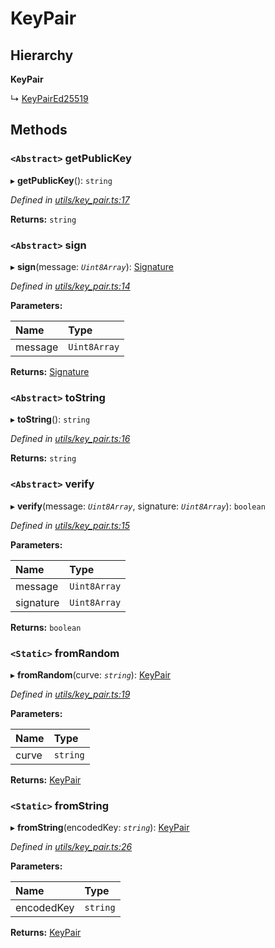 # KeyPair

## Hierarchy

**KeyPair**

↳ [KeyPairEd25519](_utils_key_pair_.keypaired25519.md)

## Methods

### `<Abstract>` getPublicKey <a id="getpublickey"></a>

▸ **getPublicKey**\(\): `string`

_Defined in_ [_utils/key\_pair.ts:17_](https://github.com/nearprotocol/nearlib/blob/7880ebf/src.ts/utils/key_pair.ts#L17)

**Returns:** `string`

### `<Abstract>` sign <a id="sign"></a>

▸ **sign**\(message: _`Uint8Array`_\): [Signature](_utils_key_pair_.signature.md)

_Defined in_ [_utils/key\_pair.ts:14_](https://github.com/nearprotocol/nearlib/blob/7880ebf/src.ts/utils/key_pair.ts#L14)

**Parameters:**

| Name | Type |
| :--- | :--- |
| message | `Uint8Array` |

**Returns:** [Signature](_utils_key_pair_.signature.md)

### `<Abstract>` toString <a id="tostring"></a>

▸ **toString**\(\): `string`

_Defined in_ [_utils/key\_pair.ts:16_](https://github.com/nearprotocol/nearlib/blob/7880ebf/src.ts/utils/key_pair.ts#L16)

**Returns:** `string`

### `<Abstract>` verify <a id="verify"></a>

▸ **verify**\(message: _`Uint8Array`_, signature: _`Uint8Array`_\): `boolean`

_Defined in_ [_utils/key\_pair.ts:15_](https://github.com/nearprotocol/nearlib/blob/7880ebf/src.ts/utils/key_pair.ts#L15)

**Parameters:**

| Name | Type |
| :--- | :--- |
| message | `Uint8Array` |
| signature | `Uint8Array` |

**Returns:** `boolean`

### `<Static>` fromRandom <a id="fromrandom"></a>

▸ **fromRandom**\(curve: _`string`_\): [KeyPair](_utils_key_pair_.keypair.md)

_Defined in_ [_utils/key\_pair.ts:19_](https://github.com/nearprotocol/nearlib/blob/7880ebf/src.ts/utils/key_pair.ts#L19)

**Parameters:**

| Name | Type |
| :--- | :--- |
| curve | `string` |

**Returns:** [KeyPair](_utils_key_pair_.keypair.md)

### `<Static>` fromString <a id="fromstring"></a>

▸ **fromString**\(encodedKey: _`string`_\): [KeyPair](_utils_key_pair_.keypair.md)

_Defined in_ [_utils/key\_pair.ts:26_](https://github.com/nearprotocol/nearlib/blob/7880ebf/src.ts/utils/key_pair.ts#L26)

**Parameters:**

| Name | Type |
| :--- | :--- |
| encodedKey | `string` |

**Returns:** [KeyPair](_utils_key_pair_.keypair.md)

